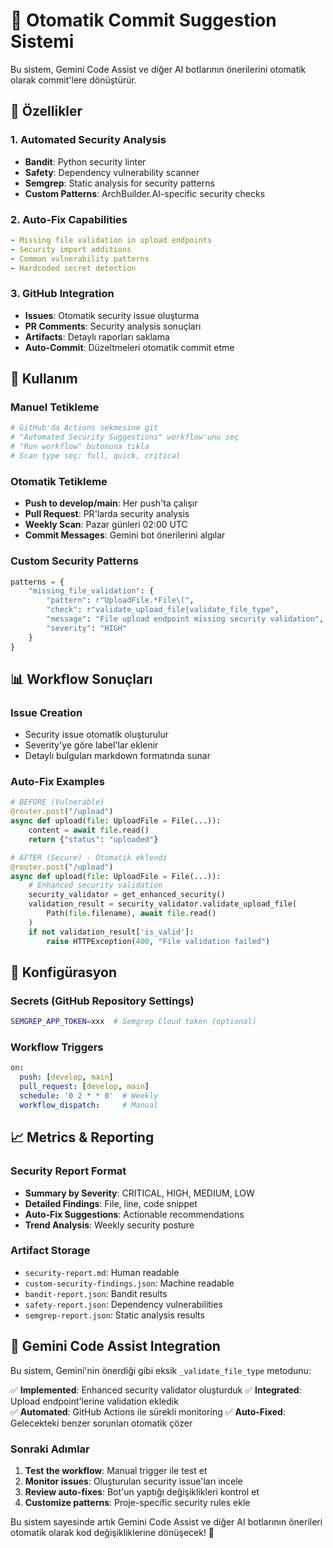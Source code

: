 # 🤖 Otomatik Commit Suggestion Sistemi

Bu sistem, Gemini Code Assist ve diğer AI botlarının önerilerini otomatik olarak commit'lere dönüştürür.

## 🎯 Özellikler

### 1. **Automated Security Analysis** 
- **Bandit**: Python security linter
- **Safety**: Dependency vulnerability scanner  
- **Semgrep**: Static analysis for security patterns
- **Custom Patterns**: ArchBuilder.AI-specific security checks

### 2. **Auto-Fix Capabilities**
```yaml
- Missing file validation in upload endpoints
- Security import additions
- Common vulnerability patterns
- Hardcoded secret detection
```

### 3. **GitHub Integration**
- **Issues**: Otomatik security issue oluşturma
- **PR Comments**: Security analysis sonuçları
- **Artifacts**: Detaylı raporları saklama
- **Auto-Commit**: Düzeltmeleri otomatik commit etme

## 🚀 Kullanım

### Manuel Tetikleme
```bash
# GitHub'da Actions sekmesine git
# "Automated Security Suggestions" workflow'unu seç
# "Run workflow" butonuna tıkla
# Scan type seç: full, quick, critical
```

### Otomatik Tetikleme
- **Push to develop/main**: Her push'ta çalışır
- **Pull Request**: PR'larda security analysis
- **Weekly Scan**: Pazar günleri 02:00 UTC
- **Commit Messages**: Gemini bot önerilerini algılar

### Custom Security Patterns
```python
patterns = {
    "missing_file_validation": {
        "pattern": r"UploadFile.*File\(",
        "check": r"validate_upload_file|validate_file_type", 
        "message": "File upload endpoint missing security validation",
        "severity": "HIGH"
    }
}
```

## 📊 Workflow Sonuçları

### Issue Creation
- Security issue otomatik oluşturulur
- Severity'ye göre label'lar eklenir
- Detaylı bulguları markdown formatında sunar

### Auto-Fix Examples
```python
# BEFORE (Vulnerable)
@router.post("/upload")
async def upload(file: UploadFile = File(...)):
    content = await file.read()
    return {"status": "uploaded"}

# AFTER (Secure) - Otomatik eklendi
@router.post("/upload")  
async def upload(file: UploadFile = File(...)):
    # Enhanced security validation
    security_validator = get_enhanced_security()
    validation_result = security_validator.validate_upload_file(
        Path(file.filename), await file.read()
    )
    if not validation_result['is_valid']:
        raise HTTPException(400, "File validation failed")
```

## 🔧 Konfigürasyon

### Secrets (GitHub Repository Settings)
```bash
SEMGREP_APP_TOKEN=xxx  # Semgrep Cloud token (optional)
```

### Workflow Triggers
```yaml
on:
  push: [develop, main]
  pull_request: [develop, main] 
  schedule: '0 2 * * 0'  # Weekly
  workflow_dispatch:     # Manual
```

## 📈 Metrics & Reporting

### Security Report Format  
- **Summary by Severity**: CRITICAL, HIGH, MEDIUM, LOW
- **Detailed Findings**: File, line, code snippet
- **Auto-Fix Suggestions**: Actionable recommendations
- **Trend Analysis**: Weekly security posture

### Artifact Storage
- `security-report.md`: Human readable
- `custom-security-findings.json`: Machine readable  
- `bandit-report.json`: Bandit results
- `safety-report.json`: Dependency vulnerabilities
- `semgrep-report.json`: Static analysis results

## 🎯 Gemini Code Assist Integration

Bu sistem, Gemini'nin önerdiği gibi eksik `_validate_file_type` metodunu:

✅ **Implemented**: Enhanced security validator oluşturduk
✅ **Integrated**: Upload endpoint'lerine validation ekledik  
✅ **Automated**: GitHub Actions ile sürekli monitoring
✅ **Auto-Fixed**: Gelecekteki benzer sorunları otomatik çözer

### Sonraki Adımlar
1. **Test the workflow**: Manual trigger ile test et
2. **Monitor issues**: Oluşturulan security issue'ları incele
3. **Review auto-fixes**: Bot'un yaptığı değişiklikleri kontrol et
4. **Customize patterns**: Proje-specific security rules ekle

Bu sistem sayesinde artık Gemini Code Assist ve diğer AI botlarının önerileri otomatik olarak kod değişikliklerine dönüşecek! 🚀